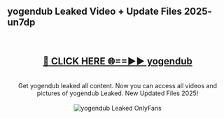 <h2>yogendub Leaked Video + Update Files 2025- un7dp</h2>
<br>
<div align="center">
<h2><a href="https://libra.edu.pl?yogendub" rel="nofollow">🔴 CLICK HERE 🌐==►► yogendub</a></h2>
<br>
Get yogendub leaked all content. Now you can access all videos and pictures of yogendub Leaked. New Updated Files 2025!
<br>
<br>
<a href="https://libra.edu.pl?yogendub" rel="nofollow" data-target="animated-image.originalLink"><img src="https://i.ibb.co.com/WyWwxjT/player-gif2.gif" alt="yogendub Leaked OnlyFans" style="max-width: 100%; display: inline-block;" data-target="animated-image.originalImage"></a>
</div>
<br>